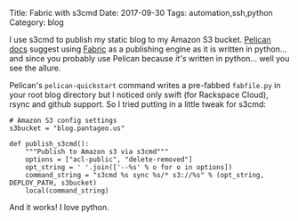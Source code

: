 Title: Fabric with s3cmd
Date: 2017-09-30
Tags: automation,ssh,python
Category: blog

I use s3cmd to publish my static blog to my Amazon S3 bucket.  [Pelican docs](http://docs.getpelican.com/en/stable/publish.html) suggest using [Fabric](http://docs.fabfile.org/en/1.13/index.html) as a publishing engine as it is written in python... and since you probably use Pelican because *it's* written in python... well you see the allure.

Pelican's `pelican-quickstart` command writes a pre-fabbed `fabfile.py` in your root blog directory but I noticed only swift (for Rackspace Cloud), rsync and github support.  So I tried putting in a little tweak for s3cmd:

```
# Amazon S3 config settings
s3bucket = "blog.pantageo.us"      

def publish_s3cmd():
    """Publish to Amazon s3 via s3cmd"""
    options = ["acl-public", "delete-removed"]
    opt_string = ' '.join(['--%s' % o for o in options])
    command_string = "s3cmd %s sync %s/* s3://%s" % (opt_string, DEPLOY_PATH, s3bucket)
    local(command_string)
```

And it works!  I love python.
